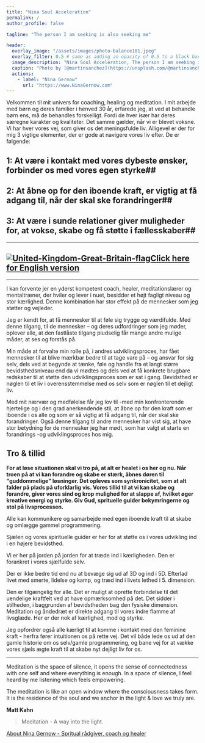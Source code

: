 ```yaml
---
title: "Nina Soul Acceleration"
permalink: /
author_profile: false

tagline: "The person I am seeking is also seeking me"

header:
  overlay_image: "/assets/images/photo-balance101.jpeg"
  overlay_filter: 0.5 # same as adding an opacity of 0.5 to a black background
  image_description: "Nina Soul Acceleration, The person I am seeking is also seeking me"
  caption: "Photo by [@martinsanchez](https://unsplash.com/@martinsanchez)"
  actions:
    - label: "Nina Gernow"
      url: "https://www.NinaGernow.com"
---
```

  
Velkommen til mit univers for coaching, healing og meditation. I mit arbejde med børn og deres familier i henved 30 år, erfarede jeg, at ved at behandle børn ens, må de behandles forskelligt. Fordi de hver især har deres særegne karakter og kvaliteter.
Det samme gælder, når vi er blevet voksne. Vi har hver vores vej, som giver os det meningsfulde liv. Alligevel er der for mig 3 vigtige elementer, der er gode at navigere vores liv efter. De er følgende:


## 1: At være i kontakt med vores dybeste ønsker, forbinder os med vores egen styrke##

## 2: At åbne op for den iboende kraft, er vigtig at få adgang til, når der skal ske forandringer##

## 3: At være i sunde relationer giver muligheder for, at vokse, skabe og få støtte i fællesskaber##
 

---

## [![United-Kingdom-Great-Britain-flag](/assets/images/United-Kingdom-Great-Britain-flag-48px.png)Click here for English version](https://translate.google.com/translate?hl=&sl=da&tl=en&u=https%3A%2F%2Fninagernow.com%2F)

---

I kan forvente jer en yderst kompetent coach, healer, meditationslærer og mentaltræner, der hviler og lever i nuet, besidder et højt fagligt niveau og stor kærlighed. Denne kombination har stor effekt på de mennesker som jeg støtter og vejleder.

Jeg er kendt for, at få mennesker til at føle sig trygge og værdifulde. Med denne tilgang, til de mennesker – og deres udfordringer som jeg møder, oplever alle, at den fastlåste tilgang pludselig får mange andre mulige måder, at ses og forstås på.

Min måde at forvalte min rolle på, i andres udviklingsproces, har fået mennesker til at blive mærkbar bedre til at tage vare på – og ansvar for sig selv, dels ved at begynde at tænke, føle og handle fra et langt større bevidsthedsniveau end da vi mødtes og dels ved at få konkrete brugbare redskaber til at støtte den udviklingsproces som er sat i gang. Bevidsthed er nøglen til et liv i overensstemmelse med os selv som er nøglen til et dejligt liv.

Med mit nærvær  og medfølelse får jeg lov til -med min konfronterende hjertelige og i den grad anerkendende stil, at åbne op for den kraft som er iboende i os alle og som er så vigtig at få adgang til, når der skal ske forandringer. Også denne tilgang til andre mennesker har vist sig, at have stor betydning for  de mennesker jeg har mødt, som har valgt at starte en forandrings -og udviklingsproces hos mig.



## Tro & tillid

**For at løse situationen skal vi tro på, at alt er healet i os her og nu. Når troen på at vi kan forandre og skabe er stærk, åbnes døren til "guddommelige" løsninger. Det opleves som synkronicitet, som at alt falder på plads på uforklarlig vis.
Vores tillid til at vi kan skabe og forandre, giver vores sind og krop mulighed for at slappe af, hvilket øger kreative energi og styrke. Giv Gud, sprituelle guider bekymringerne og stol på livsprocessen.**

Alle kan kommunikere og samarbejde med egen iboende kraft til at skabe og omlægge gammel programmering.

Sjælen og vores spirituelle guider er her for at støtte os i vores udvikling ind i en højere bevidsthed.

Vi er her på jorden på jorden for at træde ind i kærligheden. Den er forankret i vores sjælfulde selv.

Der er ikke bedre tid end nu at bevæge sig ud af 3D og ind i 5D. Efterlad livet med smerte, lidelse og kamp, og træd ind i livets lethed i 5. dimension.

Den er tilgængelig for alle. Det er muligt at oprette forbindelse til det uendelige kraftfelt ved at have opmærksomhed på det. Det sidder i stilheden, i baggrunden af bevidstheden bag den fysiske dimension. Meditation og åndedræt er direkte adgang til vores indre flamme af livsglæde. Her er der nok af kærlighed, mod og styrke.

Jeg opfordrer også alle kærligt til at komme i kontakt med den feminine kraft - herfra fører intuitionen os på rette vej. Det vil både lede os ud af den gamle historie om os selv/gamle programmering, og bane vej for at vække vores sjæls ægte kraft til at skabe nyt dejligt liv for os.


---


Meditation is the space of silence, it opens the sense of connectedness with one self and where everything is enough. In a space of silence, I feel heard by me listening which feels empowering.

The meditation is like an open window where the consciousness takes form. It is the residence of the soul and we anchor in the light & love we truly are.

**Matt Kahn**

> Meditation - A way into the light.


[About Nina Gernow - Spritual rådgiver, coach og healer](https://ninagernow.com/about/)
